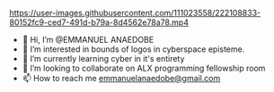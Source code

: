 

https://user-images.githubusercontent.com/111023558/222108833-80152fc9-ced7-491d-b79a-8d4562e78a78.mp4

- 👋 Hi, I’m @EMMANUEL ANAEDOBE
- 👀 I’m interested in bounds of logos in cyberspace episteme.
- 🌱 I’m currently learning cyber in it's entirety
- 💞️ I’m looking to collaborate on ALX programming fellowship room
- 📫 How to reach me emmanuelanaedobe@gmail.com

<!---
EMMANUEL-ALX/EMMANUEL-ALX is a ✨ special ✨ repository because its `README.md` (this file) appears on your GitHub profile.
You can click the Preview link to take a look at your changes.
--->
